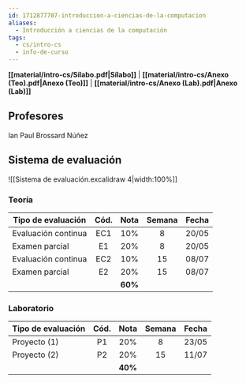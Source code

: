 ```yaml
---
id: 1712877707-introduccion-a-ciencias-de-la-computacion
aliases:
  - Introducción a ciencias de la computación
tags:
  - cs/intro-cs
  - info-de-curso
---
```


**[[material/intro-cs/Sílabo.pdf|Sílabo]]** | **[[material/intro-cs/Anexo (Teo).pdf|Anexo (Teo)]]** | **[[material/intro-cs/Anexo (Lab).pdf|Anexo (Lab)]]**

## Profesores

Ian Paul Brossard Núñez

## Sistema de evaluación

![[Sistema de evaluación.excalidraw 4|width:100%]]

### Teoría

| Tipo de evaluación  | Cód. |  Nota   | Semana | Fecha |
| ------------------- | :--: | :-----: | :----: | :---: |
| Evaluación continua | EC1  |   10%   |   8    | 20/05 |
| Examen parcial      |  E1  |   20%   |   8    | 20/05 |
| Evaluación continua | EC2  |   10%   |   15   | 08/07 |
| Examen parcial      |  E2  |   20%   |   15   | 08/07 |
|                     |      | **60%** |        |       |

### Laboratorio

| Tipo de evaluación | Cód. |  Nota   | Semana | Fecha |
| ------------------ | :--: | :-----: | :----: | :---: |
| Proyecto (1)       |  P1  |   20%   |   8    | 23/05 |
| Proyecto (2)       |  P2  |   20%   |   15   | 11/07 |
|                    |      | **40%** |        |       |
